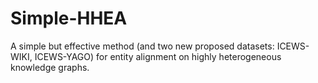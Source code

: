 # Simple-HHEA
A simple but effective method (and two new proposed datasets: ICEWS-WIKI, ICEWS-YAGO) for entity alignment on highly heterogeneous knowledge graphs.
